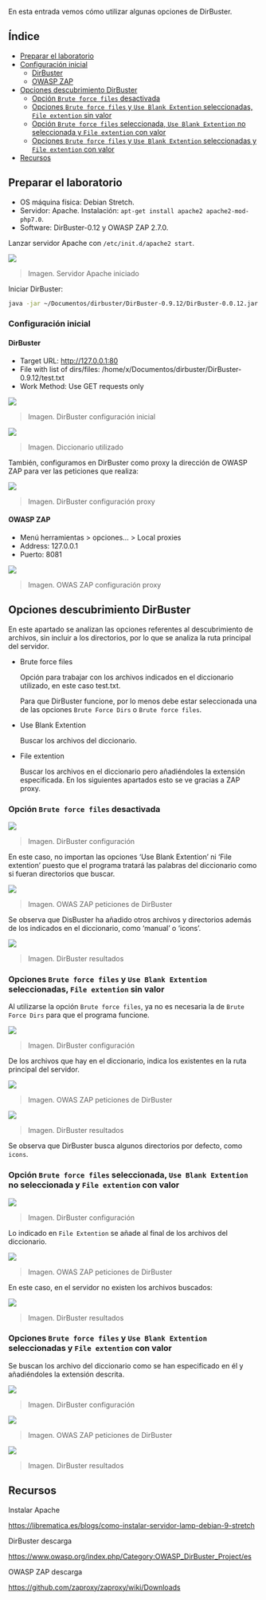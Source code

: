 En esta entrada vemos cómo utilizar algunas opciones de DirBuster.

## Índice

- [Preparar el laboratorio](#preparar-el-laboratorio)
- [Configuración inicial](#configuracion-inicial)
  - [DirBuster](#configuracion-inicial-dirbuster)
  - [OWASP ZAP](#configuracion-inicial-owasp-zap)
- [Opciones descubrimiento DirBuster](#opciones-descubrimiento-dirbuster)
  - [Opción `Brute force files` desactivada](#opcion-brute-force-files-desactivada)
  - [Opciones `Brute force files` y `Use Blank Extention` seleccionadas, `File extention` sin valor](#opciones-brute-force-files-y-use-blank-extention-seleccionadas-file-extention-sin-valor)
  - [Opción `Brute force files` seleccionada, `Use Blank Extention` no seleccionada y `File extention` con valor](opcion-brute-force-files-seleccionada-use-blank-extention-no-seleccionada-y-file-extention-con-valor)
  - [Opciones `Brute force files` y `Use Blank Extention` seleccionadas y `File extention` con valor](#opciones-brute-force-files-y-use-blank-extention-seleccionadas-y-file-extention-con-valor)
- [Recursos](#recursos)


## Preparar el laboratorio

- OS máquina física: Debian Stretch.
- Servidor: Apache. Instalación: `apt-get install apache2 apache2-mod-php7.0`.
- Software: DirBuster-0.12 y OWASP ZAP 2.7.0.

Lanzar servidor Apache con `/etc/init.d/apache2 start`.

![](https://carlosamolina-public.s3.eu-west-1.amazonaws.com/wiki/dirbuster/servidor-apache-welcome-page.png)
> Imagen. Servidor Apache iniciado

Iniciar DirBuster:

```bash
java -jar ~/Documentos/dirbuster/DirBuster-0.9.12/DirBuster-0.0.12.jar
```

### Configuración inicial 

#### DirBuster

- Target URL: http://127.0.0.1:80
- File with list of dirs/files: /home/x/Documentos/dirbuster/DirBuster-0.9.12/test.txt
- Work Method: Use GET requests only

![](https://carlosamolina-public.s3.eu-west-1.amazonaws.com/wiki/dirbuster/dirbuster-configuracion-inicial.png)
> Imagen. DirBuster configuración inicial

![](https://carlosamolina-public.s3.eu-west-1.amazonaws.com/wiki/dirbuster/diccionario-utilizado.png)
> Imagen. Diccionario utilizado

También, configuramos en DirBuster como proxy la dirección de OWASP ZAP para ver las peticiones que realiza:

![](https://carlosamolina-public.s3.eu-west-1.amazonaws.com/wiki/dirbuster/dirbuster-configuracion-proxy.png)
> Imagen. DirBuster configuración proxy

#### OWASP ZAP

- Menú herramientas > opciones… > Local proxies
- Address: 127.0.0.1
- Puerto: 8081

![](https://carlosamolina-public.s3.eu-west-1.amazonaws.com/wiki/dirbuster/owasp-zap-configuracion-proxy.png)
> Imagen. OWAS ZAP configuración proxy

## Opciones descubrimiento DirBuster

En este apartado se analizan las opciones referentes al descubrimiento de archivos, sin incluir a los directorios, por lo que se analiza la ruta principal del servidor.

- Brute force files

    Opción para trabajar con los archivos indicados en el diccionario utilizado, en este caso test.txt.

    Para que DirBuster funcione, por lo menos debe estar seleccionada una de las opciones `Brute Force Dirs` o `Brute force files`.

- Use Blank Extention

    Buscar los archivos del diccionario.

- File extention

    Buscar los archivos en el diccionario pero añadiéndoles la extensión especificada. En los siguientes apartados esto se ve gracias a ZAP proxy.

### Opción `Brute force files` desactivada

![](https://carlosamolina-public.s3.eu-west-1.amazonaws.com/wiki/dirbuster/dirbuster-brute-force-dirs-configuracion.png)
> Imagen. DirBuster configuración

En este caso, no importan las opciones ‘Use Blank Extention’ ni ‘File extention’ puesto que el programa tratará las palabras del diccionario como si fueran directorios que buscar.

![](https://carlosamolina-public.s3.eu-west-1.amazonaws.com/wiki/dirbuster/dirbuster-brute-force-dirs-peticiones.png)
> Imagen. OWAS ZAP peticiones de DirBuster

Se observa que DisBuster ha añadido otros archivos y directorios además de los indicados en el diccionario, como ‘manual’ o ‘icons’.

![](https://carlosamolina-public.s3.eu-west-1.amazonaws.com/wiki/dirbuster/dirbuster-brute-force-dirs-resultados.png)
> Imagen. DirBuster resultados

### Opciones `Brute force files` y `Use Blank Extention` seleccionadas, `File extention` sin valor

Al utilizarse la opción `Brute force files`, ya no es necesaria la de `Brute Force Dirs` para que el programa funcione.

![](https://carlosamolina-public.s3.eu-west-1.amazonaws.com/wiki/dirbuster/dirbuster-brute-force-files-use-blank-extension-configuracion.png)
> Imagen. DirBuster configuración

De los archivos que hay en el diccionario, indica los existentes en la ruta principal del servidor.

![](https://carlosamolina-public.s3.eu-west-1.amazonaws.com/wiki/dirbuster/dirbuster-brute-force-files-use-blank-extension-peticiones.png)
> Imagen. OWAS ZAP peticiones de DirBuster

![](https://carlosamolina-public.s3.eu-west-1.amazonaws.com/wiki/dirbuster/dirbuster-brute-force-files-use-blank-extension-resultados.png)
> Imagen. DirBuster resultados

Se observa que DirBuster busca algunos directorios por defecto, como `icons`.

### Opción `Brute force files` seleccionada, `Use Blank Extention` no seleccionada y `File extention` con valor

![](https://carlosamolina-public.s3.eu-west-1.amazonaws.com/wiki/dirbuster/dirbuster-brute-force-files-file-extention-configuracion.png)
> Imagen. DirBuster configuración

Lo indicado en `File Extention` se añade al final de los archivos del diccionario.

![](https://carlosamolina-public.s3.eu-west-1.amazonaws.com/wiki/dirbuster/dirbuster-brute-force-files-file-extention-peticiones.png)
> Imagen. OWAS ZAP peticiones de DirBuster

En este caso, en el servidor no existen los archivos buscados:

![](https://carlosamolina-public.s3.eu-west-1.amazonaws.com/wiki/dirbuster/dirbuster-brute-force-files-file-extention-resultados.png)
> Imagen. DirBuster resultados

### Opciones `Brute force files` y `Use Blank Extention` seleccionadas y `File extention` con valor

Se buscan los archivo del diccionario como se han especificado en él y añadiéndoles la extensión descrita.

![](https://carlosamolina-public.s3.eu-west-1.amazonaws.com/wiki/dirbuster/dirbuster-brute-force-files-use-blank-extention-file-extention-configuracion.png)
> Imagen. DirBuster configuración

![](https://carlosamolina-public.s3.eu-west-1.amazonaws.com/wiki/dirbuster/dirbuster-brute-force-files-use-blank-extention-file-extention-peticiones.png)
> Imagen. OWAS ZAP peticiones de DirBuster

![](https://carlosamolina-public.s3.eu-west-1.amazonaws.com/wiki/dirbuster/dirbuster-brute-force-files-use-blank-extention-file-extention-resultados.png)
> Imagen. DirBuster resultados


## Recursos

Instalar Apache

https://librematica.es/blogs/como-instalar-servidor-lamp-debian-9-stretch

DirBuster descarga

https://www.owasp.org/index.php/Category:OWASP_DirBuster_Project/es

OWASP ZAP descarga

https://github.com/zaproxy/zaproxy/wiki/Downloads
